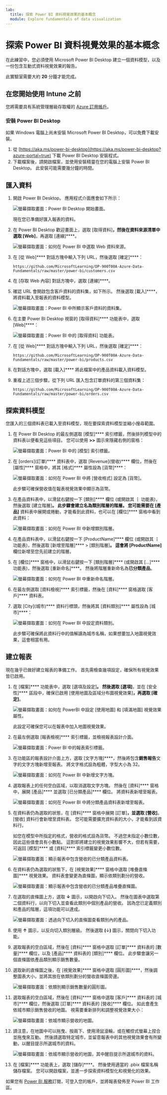 ```yaml
---
lab:
  title: 探索 Power BI 資料視覺效果的基本概念
  module: Explore fundamentals of data visualization
---
```


# 探索 Power BI 資料視覺效果的基本概念

在此練習中，您必須使用 Microsoft Power BI Desktop 建立一個資料模型，以及一份包含互動式資料視覺效果的報告。

此實驗室需要大約 **20** 分鐘才能完成。

## 在您開始使用 Intune 之前

您將需要具有系統管理層級存取權的 [Azure 訂用帳戶](https://azure.microsoft.com/free)。

### 安裝 Power BI Desktop

如果 Windows 電腦上尚未安裝 Microsoft Power BI Desktop，可以免費下載安裝。

1. 從 [https://aka.ms/power-bi-desktop](https://aka.ms/power-bi-desktop?azure-portal=true) 下載 Power BI Desktop 安裝程式。
1. 下載檔案後，請開啟檔案，並使用安裝精靈在您的電腦上安裝 Power BI Desktop。 此安裝可能需要幾分鐘的時間。

## 匯入資料

1. 開啟 Power BI Desktop。 應用程式介面應會如下所示：

    ![螢幕擷取畫面：Power BI Desktop 開始畫面。](images/power-bi-start.png)

    現在您已準備好匯入報表的資料。

1. 在 Power BI Desktop 歡迎畫面上，選取 [取得資料]****，然後在資料來源清單中選取 [Web]****，再選取 [連線]****。

    ![螢幕擷取畫面：如何在 Power BI 中選取 Web 資料來源。](images/web-source.png)

1. 在 [從 Web]**** 對話方塊中輸入下列 URL，然後選取 [確定]****：

    ```
    https://github.com/MicrosoftLearning/DP-900T00A-Azure-Data-Fundamentals/raw/master/power-bi/customers.csv
    ```

1. 在 [存取 Web 內容] 對話方塊中，選取 [連線]****。

1. 確認 URL 會開啟包含客戶資料的資料集，如下所示。 然後選取 [載入]****，將資料載入至報表的資料模型。

    ![螢幕擷取畫面：Power BI 中所顯示客戶資料的資料集。](images/customers.png)

1. 在主要 Power BI Desktop 視窗的 [取得資料]**** 功能表中，選取 [Web]****：

    ![螢幕擷取畫面：Power BI 中的 [取得資料] 功能表。](images/get-data.png)

1. 在 [從 Web]**** 對話方塊中輸入下列 URL，然後選取 [確定]****：

    ```
    https://github.com/MicrosoftLearning/DP-900T00A-Azure-Data-Fundamentals/raw/master/power-bi/products.csv
    ```

1. 在對話方塊中，選取 [載入]**** 將此檔案中的產品資料載入資料模型。

1. 重複上述三個步驟，從下列 URL 匯入包含訂單資料的第三個資料集：

    ```
    https://github.com/MicrosoftLearning/DP-900T00A-Azure-Data-Fundamentals/raw/master/power-bi/orders.csv
    ```

## 探索資料模型

您匯入的三個資料表已載入至資料模型，現在要探索資料模型並縮小搜尋範圍。

1. 在 Power BI Desktop 的最左側選取 [模型]**** 索引標籤，然後排列模型中的資料表以便看見這些項目。 您可以使用 **>>** 圖示來隱藏右側的窗格：

    ![螢幕擷取畫面：Power BI 中的 [模型] 索引標籤。](images/model-tab.png)

1. 在 [orders]\(訂單\)**** 資料表中，選取 [Revenue]\(營收\)**** 欄位，然後在 [屬性]**** 窗格中，將其 [格式]**** 屬性設為 [貨幣]****：

    ![螢幕擷取畫面：如何在 Power BI 中將 [營收格式] 設定為 [貨幣]。](images/revenue-currency.png)

    此步驟可確保營收值在報表視覺效果中顯示為貨幣。

1. 在產品資料表中，以滑鼠右鍵按一下 [類別]**** 欄位 (或開啟其 **&vellip;** 功能表)，然後選取 [建立階層]****。 此步驟會建立名為**類別階層**的階層。 您可能需要在 [產品]**** 資料表中展開或捲動，才能看到此資料，也可以在 [欄位]**** 窗格中看到此資料：

    ![螢幕擷取畫面：如何在 Power BI 中新增類別階層。](images/category-hierarchy.png)

1. 在產品資料表中，以滑鼠右鍵按一下 [ProductName]**** 欄位 (或開啟其 **&vellip;** 功能表)，然後選取 [新增至階層]**** > [類別階層]****。 這會將 [ProductName]**** 欄位新增至您先前建立的階層。
1. 在 [欄位]**** 窗格中，以滑鼠右鍵按一下 [類別階層]**** (或開啟其 [...]**** 功能表)，然後選取 [重新命名]****。 然後將階層重新命名為**已分類產品**。

    ![螢幕擷取畫面：如何在 Power BI 中重新命名階層。](images/rename-hierarchy.png)

1. 在最左側選取 [資料檢視]**** 索引標籤，然後在 [資料]**** 窗格選取 [客戶]**** 資料表。
1. 選取 [City]\(城市\)**** 資料行標頭，然後將其 [資料類別]**** 屬性設為 [城市]****：

    ![螢幕擷取畫面：如何在 Power BI 中設定資料類別。](images/data-category.png)

    此步驟可確保將此資料行中的值解讀為城市名稱，如果想要加入地圖視覺效果，這會相當有用。

## 建立報表

現在幾乎已做好建立報表的準備工作。 首先需檢查幾項設定，確保所有視覺效果皆已啟用。

1. 在 [檔案]**** 功能表中，選取 [選項及設定]****。 然後選取 [選項]****，並在 [安全性]**** 區段中，確保已啟用 [使用地圖及區域分布圖視覺效果]****，再選取 [確定]****。

    ![螢幕擷取畫面：如何在 PowerBI 中設定 [使用地圖] 和 [填滿地圖] 視覺效果屬性。](images/set-options.png)

    此設定可確保您可以在報表中加入地圖視覺效果。

1. 在最左側選取 [報表檢視]**** 索引標籤，並檢視報表設計介面。

    ![螢幕擷取畫面：Power BI 中的報表索引標籤。](images/report-tab.png)

1. 在功能區的報表設計介面上方，選取 [文字方塊]****，然後將包含**銷售報告**文字的文字方塊新增至報表。 將文字格式設為粗體，字型大小為 32。

    ![螢幕擷取畫面：如何在 Power BI 中新增文字方塊。](images/text-box.png)

1. 選取報表上的任何空白區域，以取消選取文字方塊。 然後在 [資料]**** 窗格中，展開 [產品]**** 並選取 [已分類產品]**** 欄位。 將資料表新增至報表。

    ![螢幕擷取畫面：如何在 Power BI 中將分類產品資料表新增至報表。](images/categorized-products-table.png)

1. 在資料表仍為選取的狀態，在 [資料]**** 窗格中展開 [訂單]****，並選取 [營收]****。 [營收] 資料行會新增至資料表。 您可能需要擴充資料表的大小，才能看到該資料行。

    如您在模型中所指定的格式，營收的格式設為貨幣。 不過您未指定小數位數，因此這些值會具有小數點。 這對即將建立的視覺效果影響不大，但若有需要，可返回 [模型]**** 或 [資料]**** 索引標籤變更小數位數。

    ![螢幕擷取畫面：顯示報表中包含營收的已分類產品資料表。](images/revenue-column.png)

1. 在資料表仍為選取的狀態下，在 [視覺效果]**** 窗格中選取 [堆疊直條圖]**** 視覺效果。 資料表會變更為直條圖，顯示依類別劃分的營收。

    ![螢幕擷取畫面：顯示報表中包含營收的已分類產品堆疊直條圖。](images/stacked-column-chart.png)

1. 在選取的直條圖上方，選取 **&#8595;** 圖示，以開啟向下切入。 然後在圖表中選取第二個資料行，以向下切入並查看此類別中個別產品的營收。 因為您已定義類別和產品的階層，這項功能可以達成。

    ![螢幕擷取畫面：透過向下切入的直條圖查看類別內的產品。](images/drill-down.png)

1. 使用 **&#x2191;** 圖示，以反向切入類別層級。 然後選取 **(**&#8595;**)** 圖示，關閉向下切入功能。
1. 選取報表的空白區域，然後在 [資料]**** 窗格中選取 [訂單]**** 資料表的 [數量]**** 欄位，以及 [產品]**** 資料表的 [類別]**** 欄位。 此步驟會讓另一個直條圖依產品類別顯示銷售數量。
1. 選取新的直條圖之後，在 [視覺效果]**** 窗格中選取 [圓形圖]****，然後調整圖表大小，並將其放在依類別劃分的營收直條圖旁邊。

    ![螢幕擷取畫面：依類別顯示銷售數量的圓形圖。](images/category-pie-chart.png)

1. 選取報表的空白區域，然後在 [資料]**** 窗格中選取 [客戶]**** 資料表的 [城市]**** 欄位，然後選取 [訂單]**** 資料表的 [營收]**** 欄位。 如此會產生依城市顯示銷售營收的地圖。 視需要重新排列和調整視覺效果大小：

    ![螢幕擷取畫面：依城市顯示營收的地圖。](images/revenue-map.png)

1. 請注意，在地圖中可以拖曳、按兩下、使用滑鼠滾輪，或在觸控式螢幕上捏合並拖曳來互動。 然後請選取特定城市，並留意報表中的其他視覺效果會有所變動，以醒目提示所選城市的資料。

    ![螢幕擷取畫面：依城市顯示營收的地圖，其中醒目提示所選城市的資料。](images/selected-data.png)

1. 在 [檔案]**** 功能表上，選取 [儲存]****。 然後使用適當的 .pbix 檔案名稱儲存檔案。 您可以開啟檔案，並進一步探索資料模型化和視覺化的效果。

如果您有 [Power BI 服務](https://www.powerbi.com/?azure-portal=true)訂閱，可登入您的帳戶，並將報表發佈至 Power BI 工作區。 
